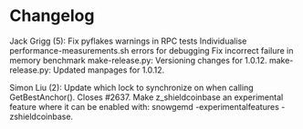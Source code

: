 Changelog
=========

Jack Grigg (5):
      Fix pyflakes warnings in RPC tests
      Individualise performance-measurements.sh errors for debugging
      Fix incorrect failure in memory benchmark
      make-release.py: Versioning changes for 1.0.12.
      make-release.py: Updated manpages for 1.0.12.

Simon Liu (2):
      Update which lock to synchronize on when calling GetBestAnchor().
      Closes #2637. Make z_shieldcoinbase an experimental feature where it     can be enabled with: snowgemd -experimentalfeatures -zshieldcoinbase.

